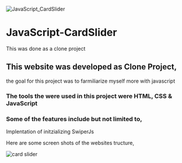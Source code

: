 ![JavaScript_CardSlider](https://github.com/DanielsWebDevelopment/JavaScript-ChatBot/assets/129445203/b37595dd-ab51-4ec7-ad94-45bbd4b141d6)

# JavaScript-CardSlider
This was done as a clone project

## This website was developed as Clone Project, 
the goal for this project was to farmiliarize myself more with javascript 

### The tools the were used in this project were HTML, CSS & JavaScript

### Some of the features include but not limited to, 
Implentation of initzializing SwiperJs

Here are some screen shots of the websites tructure, 

![card slider](https://github.com/DanielsWebDevelopment/Image-Gallery-Website/assets/129445203/06f79f37-713e-4db7-8dbb-aa5ff78472b8)
